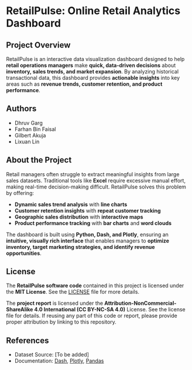 # **RetailPulse: Online Retail Analytics Dashboard**

## **Project Overview**
RetailPulse is an interactive data visualization dashboard designed to help **retail operations managers** make **quick, data-driven decisions** about **inventory, sales trends, and market expansion**. By analyzing historical transactional data, this dashboard provides **actionable insights** into key areas such as **revenue trends, customer retention, and product performance**.

## **Authors**
- Dhruv Garg
- Farhan Bin Faisal
- Gilbert Akuja
- Lixuan Lin

## **About the Project**
Retail managers often struggle to extract meaningful insights from large sales datasets. Traditional tools like **Excel** require excessive manual effort, making real-time decision-making difficult. RetailPulse solves this problem by offering:
- **Dynamic sales trend analysis** with **line charts**
- **Customer retention insights** with **repeat customer tracking**
- **Geographic sales distribution** with **interactive maps**
- **Product performance tracking** with **bar charts** and **word clouds**

The dashboard is built using **Python, Dash, and Plotly**, ensuring an **intuitive, visually rich interface** that enables managers to **optimize inventory, target marketing strategies, and identify revenue opportunities**.


## **License**
The **RetailPulse software code** contained in this project is licensed under the **MIT License**. See the [LICENSE](https://github.com/UBC-MDS/DSCI-532_2025_15_RetailPulse/blob/main/LICENSE) file for more details.

The **project report** is licensed under the **Attribution-NonCommercial-ShareAlike 4.0 International (CC BY-NC-SA 4.0)** License. See the license file for details. If reusing any part of this code or report, please provide proper attribution by linking to this repository.

## **References**
- Dataset Source: [To be added]
- Documentation: [Dash](https://dash.plotly.com/), [Plotly](https://plotly.com/python/), [Pandas](https://pandas.pydata.org/)


